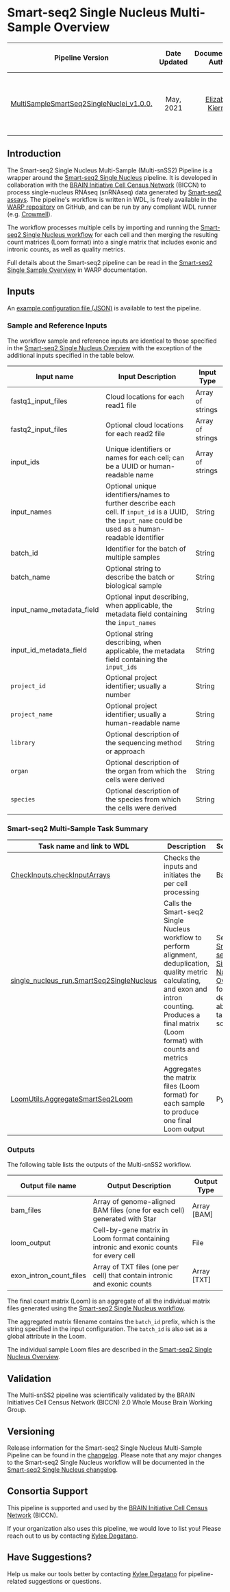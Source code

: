 # Smart-seq2 Single Nucleus Multi-Sample Overview

| Pipeline Version | Date Updated | Documentation Author | Questions or Feedback |
| :----: | :---: | :----: | :--------------: |
| [MultiSampleSmartSeq2SingleNuclei_v1.0.0.](https://github.com/broadinstitute/warp/releases) | May, 2021 | [Elizabeth Kiernan](mailto:ekiernan@broadinstitute.org) | Please file GitHub issues in WARP or contact [Kylee Degatano](mailto:kdegatano@broadinstitute.org) |

## Introduction

The Smart-seq2 Single Nucleus Multi-Sample (Multi-snSS2) Pipeline is a wrapper around the [Smart-seq2 Single Nucleus](../Smart-seq2_Single_Nucleus_Pipeline/README) pipeline. It is developed in collaboration with the [BRAIN Initiative Cell Census Network](https://biccn.org/) (BICCN) to process single-nucleus RNAseq (snRNAseq) data generated by [Smart-seq2 assays](https://www.nature.com/articles/nmeth.2639). The pipeline's workflow is written in WDL, is freely available in the [WARP repository](https://github.com/broadinstitute/warp/blob/develop/pipelines/skylab/smartseq2_single_nucleus_multisample/MultiSampleSmartSeq2SingleNucleus.wdl) on GitHub, and can be run by any compliant WDL runner (e.g. [Crowmell](https://github.com/broadinstitute/cromwell)).  

The workflow processes multiple cells by importing and running the [Smart-seq2 Single Nucleus workflow](https://github.com/broadinstitute/warp/blob/develop/pipelines/skylab/smartseq2_single_nucleus/SmartSeq2SingleNucleus.wdl) for each cell and then merging the resulting count matrices (Loom format) into a single matrix that includes exonic and intronic counts, as well as quality metrics.

Full details about the Smart-seq2 pipeline can be read in the [Smart-seq2 Single Sample Overview](../Smart-seq2_Single_Nucleus_Pipeline/README) in WARP documentation.

## Inputs

An [example configuration file (JSON)](https://github.com/broadinstitute/warp/blob/master/pipelines/skylab/smartseq2_single_nucleus_multisample/human_single_example.json) is available to test the pipeline.


### Sample and Reference Inputs

The workflow sample and reference inputs are identical to those specified in the [Smart-seq2 Single Nucleus Overview](../Smart-seq2_Single_Nucleus_Pipeline/README) with the exception of the additional inputs specified in the table below. 

| Input name | Input Description | Input Type |
| --- | --- | --- |
| fastq1_input_files | Cloud locations for each read1 file | Array of strings | 
| fastq2_input_files | Optional cloud locations for each read2 file  |Array of strings |
| input_ids | Unique identifiers or names for each cell; can be a UUID or human-readable name | Array of strings |
| input_names | Optional unique identifiers/names to further describe each cell. If `input_id` is a UUID, the `input_name` could be used as a human-readable identifier | String |
| batch_id | Identifier for the batch of multiple samples | String |
| batch_name | Optional string to describe the batch or biological sample | String |
| input_name_metadata_field | Optional input describing, when applicable, the metadata field containing the `input_names` | String |
| input_id_metadata_field | Optional string describing, when applicable, the metadata field containing the `input_ids` | String |
| `project_id` | Optional project identifier; usually a number | String |
| `project_name` | Optional project identifier; usually a human-readable name | String |
| `library` | Optional description of the sequencing method or approach | String |
| `organ` | Optional description of the organ from which the cells were derived | String |
| `species` | Optional description of the species from which the cells were derived | String |


### Smart-seq2 Multi-Sample Task Summary

| Task name and link to WDL | Description | Software | Tools |
| --- | --- | --- | --- |
| [CheckInputs.checkInputArrays](https://github.com/broadinstitute/warp/blob/develop/tasks/skylab/CheckInputs.wdl) | Checks the inputs and initiates the per cell processing | Bash | NA | 
| [single_nucleus_run.SmartSeq2SingleNucleus](https://github.com/broadinstitute/warp/blob/develop/pipelines/skylab/smartseq2_single_nucleus/SmartSeq2SingleNucleus.wdl) | Calls the Smart-seq2 Single Nucleus workflow to perform alignment, deduplication, quality metric calculating, and exon and intron counting. Produces a final matrix (Loom format) with counts and metrics | See the [Smart-seq2 Single Nucleus Overview](../Smart-seq2_Single_Nucleus_Pipeline/README) for details about task software | See the [Smart-seq2 Single Nucleus Overview](../Smart-seq2_Single_Nucleus_Pipeline/README) for details about task tools |
| [LoomUtils.AggregateSmartSeq2Loom](https://github.com/broadinstitute/warp/blob/develop/tasks/skylab/LoomUtils.wdl) | Aggregates the matrix files (Loom format) for each sample to produce one final Loom output | Python 3 | Custom script: [ss2_loom_merge.py](https://github.com/broadinstitute/warp/blob/develop/dockers/skylab/loom-output/ss2_loom_merge.py) | 


### Outputs

The following table lists the outputs of the Multi-snSS2 workflow.

| Output file name | Output Description | Output Type |
| --- | --- | --- |
| bam_files | Array of genome-aligned BAM files (one for each cell) generated with Star  | Array [BAM]|
| loom_output | Cell-by-gene matrix in Loom format containing intronic and exonic counts for every cell | File |
| exon_intron_count_files | Array of TXT files (one per cell) that contain intronic and exonic counts | Array [TXT]| 

The final count matrix (Loom) is an aggregate of all the individual matrix files generated using the [Smart-seq2 Single Nucleus workflow](https://github.com/broadinstitute/warp/blob/master/pipelines/skylab/smartseq2_single_nucleus/SmartSeq2SingleNucleus.wdl). 

The aggregated matrix filename contains the `batch_id` prefix, which is the string specified in the input configuration. The `batch_id` is also set as a global attribute in the Loom.

The individual sample Loom files are described in the [Smart-seq2 Single Nucleus Overview](../Smart-seq2_Single_Nucleus_Pipeline/README).


## Validation
The Multi-snSS2 pipeline was scientifically validated by the BRAIN Initiatives Cell Census Network (BICCN) 2.0 Whole Mouse Brain Working Group. 

## Versioning

Release information for the Smart-seq2 Single Nucleus Multi-Sample Pipeline can be found in the [changelog](https://github.com/broadinstitute/warp/blob/develop/pipelines/skylab/smartseq2_single_nucleus_multisample/MultiSampleSmartSeq2SingleNucleus.changelog.md). Please note that any major changes to the Smart-seq2 Single Nucleus workflow will be documented in the [Smart-seq2 Single Nucleus changelog](https://github.com/broadinstitute/warp/blob/develop/pipelines/skylab/smartseq2_single_nucleus/SmartSeq2SingleNucleus.changelog.md).

## Consortia Support 
This pipeline is supported and used by the [BRAIN Initiative Cell Census Network](https://biccn.org/) (BICCN). 

If your organization also uses this pipeline, we would love to list you! Please reach out to us by contacting [Kylee Degatano](mailto:kdegatano@broadinstitute.org).

## Have Suggestions?
Help us make our tools better by contacting [Kylee Degatano](mailto:kdegatano@broadinstitute.org) for pipeline-related suggestions or questions.

